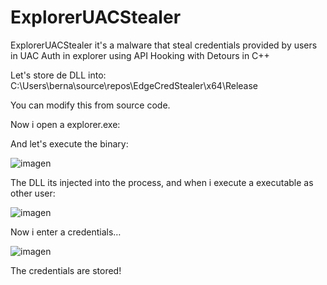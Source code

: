 # ExplorerUACStealer
 ExplorerUACStealer it's a malware that steal credentials provided by users in UAC Auth in explorer using API Hooking with Detours in C++ 

Let's store de DLL into: C:\\Users\\berna\\source\\repos\\EdgeCredStealer\\x64\\Release

You can modify this from source code.

Now i open a explorer.exe:

And let's execute the binary:

![imagen](https://github.com/S12cybersecurity/ExplorerUACStealer/assets/79543461/277152db-e0b3-42e2-b720-74799a06645d)

The DLL its injected into the process, and when i execute a executable as other user:

![imagen](https://github.com/S12cybersecurity/ExplorerUACStealer/assets/79543461/ff35f0ea-cc28-4ff5-924d-1236dabb1344)

Now i enter a credentials…

![imagen](https://github.com/S12cybersecurity/ExplorerUACStealer/assets/79543461/8eef800c-2d41-4e85-a5db-3649e7902b17)

The credentials are stored!
